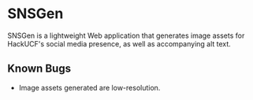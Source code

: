 # SNSGen
SNSGen is a lightweight Web application that generates image assets for HackUCF's social media presence, as well as accompanying alt text.

## Known Bugs
- Image assets generated are low-resolution.
